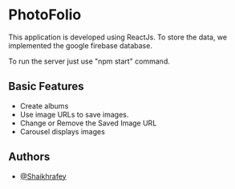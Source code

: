 # PhotoFolio

This application is developed using ReactJs. To store the data, we implemented the google firebase database.

To run the server just use "npm start" command.

## Basic Features
- Create albums 
- Use image URLs to save images. 
- Change or Remove the Saved Image URL 
- Carousel displays images

## Authors

- [@Shaikhrafey](https://github.com/Shaikhrafey)
